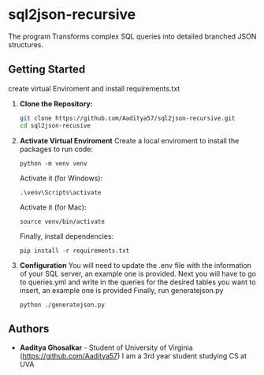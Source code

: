 # sql2json-recursive
The program Transforms complex SQL queries into detailed branched JSON structures.

## Getting Started

create virtual Enviroment and install requirements.txt

1. **Clone the Repository:**
   ```bash
   git clone https://github.com/Aaditya57/sql2json-recursive.git
   cd sql2json-recusive
   ```
2. **Activate Virtual Enviroment**
    Create a local enviroment to install the packages to run code:
    ```
    python -m venv venv
    ```
    Activate it (for Windows):
    ```
    .\venv\Scripts\activate
    ```
    Activate it (for Mac):
    ```
    source venv/bin/activate
    ```
    Finally, install dependencies:
    ```
    pip install -r requirements.txt
    ```
3. **Configuration**
    You will need to update the .env file with the information of your SQL server, an example one is provided.
    Next you will have to go to queries.yml and write in the queries for the desired tables you want to insert, an example one is provided
    Finally, run generatejson.py
    ```
    python ./generatejson.py
    ```
## Authors

* **Aaditya Ghosalkar** - Student of University of Virginia (https://github.com/Aaditya57)
I am a 3rd year student studying CS at UVA

